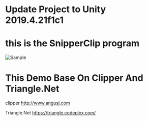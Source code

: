 # Update Project to Unity 2019.4.21f1c1

# this is the SnipperClip program

![Sample](https://github.com/GouDanYuan/SnipperClip/Sample.gif)


# This Demo Base On Clipper And Triangle.Net

clipper http://www.angusj.com  

Triangle.Net https://triangle.codeplex.com/

